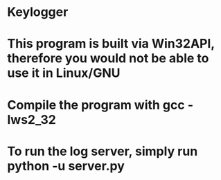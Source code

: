 # Keylogger
# This program is built via Win32API, therefore you would not be able to use it in Linux/GNU
# Compile the program with gcc -lws2_32
# To run the log server, simply run python -u server.py
